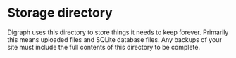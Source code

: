 # Storage directory

Digraph uses this directory to store things it needs to keep forever. Primarily this means uploaded files and SQLite database files. Any backups of your site must include the full contents of this directory to be complete.

